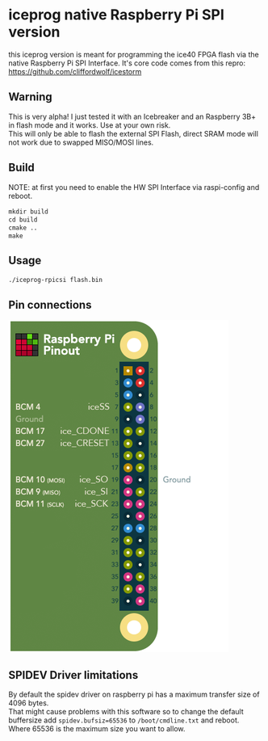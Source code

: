 # iceprog native Raspberry Pi SPI version

this iceprog version is meant for programming the ice40 FPGA flash via the native Raspberry Pi SPI Interface. 
It's core code comes from this repro: https://github.com/cliffordwolf/icestorm

## Warning

This is very alpha! I just tested it with an Icebreaker and an Raspberry 3B+ in flash mode and it works.
Use at your own risk.  
This will only be able to flash the external SPI Flash, direct SRAM mode will not work due to swapped MISO/MOSI lines.

## Build

NOTE: at first you need to enable the HW SPI Interface via raspi-config and reboot.   

```
mkdir build
cd build
cmake ..
make
```

## Usage

```
./iceprog-rpicsi flash.bin
```

## Pin connections
![pinout](pinout.png)

## SPIDEV Driver limitations

By default the spidev driver on raspberry pi has a maximum transfer size of 4096 bytes.  
That might cause problems with this software so to change the default buffersize add `spidev.bufsiz=65536` to `/boot/cmdline.txt` and reboot.   
Where 65536 is the maximum size you want to allow.
